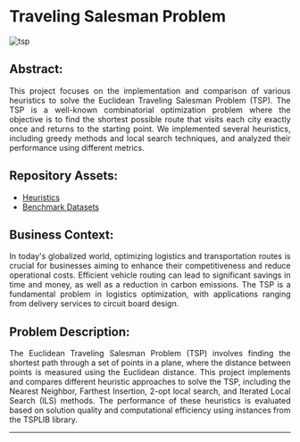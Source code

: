 # Traveling Salesman Problem

![tsp](https://github.com/Himalaw/traveling_salesman/assets/174485780/e91670df-1021-4d0c-a0bb-5bcb81752f48)

## Abstract:
<p align="justify"> This project focuses on the implementation and comparison of various heuristics to solve the Euclidean Traveling Salesman Problem (TSP). The TSP is a well-known combinatorial optimization problem where the objective is to find the shortest possible route that visits each city exactly once and returns to the starting point. We implemented several heuristics, including greedy methods and local search techniques, and analyzed their performance using different metrics.</p>

## Repository Assets:

- [Heuristics](CODE/)
- [Benchmark Datasets](data/)

## Business Context:
<p align="justify"> In today's globalized world, optimizing logistics and transportation routes is crucial for businesses aiming to enhance their competitiveness and reduce operational costs. Efficient vehicle routing can lead to significant savings in time and money, as well as a reduction in carbon emissions. The TSP is a fundamental problem in logistics optimization, with applications ranging from delivery services to circuit board design.</p>

## Problem Description:
<p align="justify"> The Euclidean Traveling Salesman Problem (TSP) involves finding the shortest path through a set of points in a plane, where the distance between points is measured using the Euclidean distance. This project implements and compares different heuristic approaches to solve the TSP, including the Nearest Neighbor, Farthest Insertion, 2-opt local search, and Iterated Local Search (ILS) methods. The performance of these heuristics is evaluated based on solution quality and computational efficiency using instances from the TSPLIB library.</p>


***






